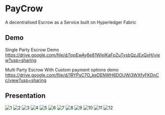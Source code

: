 
# PayCrow

A decentralised Escrow as a Service built on Hyperledger Fabric

## Demo

Single Party Escrow Demo 
https://drive.google.com/file/d/1opEwAy6e81WlelKaFpZuTysbQzJExQxH/view?usp=sharing

Multi Party Escrow With Custom payment options demo
https://drive.google.com/file/d/1RYPsC7O_keDENWH6DOUWj3WXfyFKDnCc/view?usp=sharing

## Presentation

![1](https://github.com/vinaysingh8866/EscrowBazzar/blob/master/presentation/PayCrow1.png?raw=true)
![2](https://github.com/vinaysingh8866/EscrowBazzar/blob/master/presentation/P2.png?raw=true)
![3](https://github.com/vinaysingh8866/EscrowBazzar/blob/master/presentation/P3.png?raw=true)
![4](https://github.com/vinaysingh8866/EscrowBazzar/blob/master/presentation/P4.png?raw=true)
![5](https://github.com/vinaysingh8866/EscrowBazzar/blob/master/presentation/P5.png?raw=true)
![6](https://github.com/vinaysingh8866/EscrowBazzar/blob/master/presentation/P6.png?raw=true)
![7](https://github.com/vinaysingh8866/EscrowBazzar/blob/master/presentation/P7.png?raw=true)
![8](https://github.com/vinaysingh8866/EscrowBazzar/blob/master/presentation/P8.png?raw=true)
![9](https://github.com/vinaysingh8866/EscrowBazzar/blob/master/presentation/P9.png?raw=true)
![10](https://github.com/vinaysingh8866/EscrowBazzar/blob/master/presentation/P10.png?raw=true)
![11](https://github.com/vinaysingh8866/EscrowBazzar/blob/master/presentation/P11.png?raw=true)
![12](https://github.com/vinaysingh8866/EscrowBazzar/blob/master/presentation/P12.png?raw=true)
